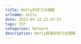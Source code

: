 ```yaml
---
title: Netty的学习与理解
urlname: netty
date: 2022-04-12 22:47:57
tags: TCP
categories: Network
description: Netty框架的学习与理解
---
```


